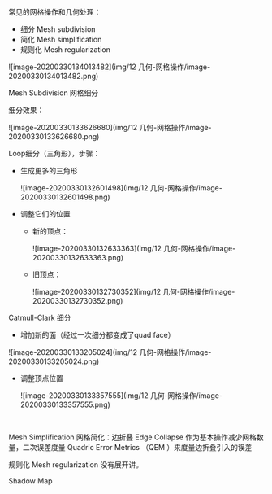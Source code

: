 常见的网格操作和几何处理：

- 细分 Mesh subdivision
- 简化 Mesh simplification
- 规则化 Mesh regularization

![image-20200330134013482](img/12 几何-网格操作/image-20200330134013482.png)





Mesh Subdivision 网格细分

细分效果：

![image-20200330133626680](img/12 几何-网格操作/image-20200330133626680.png)



Loop细分（三角形），步骤：

- 生成更多的三角形

  ![image-20200330132601498](img/12 几何-网格操作/image-20200330132601498.png)

- 调整它们的位置

  - 新的顶点：

    ![image-20200330132633363](img/12 几何-网格操作/image-20200330132633363.png)

  - 旧顶点：

    ![image-20200330132730352](img/12 几何-网格操作/image-20200330132730352.png)





Catmull-Clark 细分

- 增加新的面（经过一次细分都变成了quad face）

![image-20200330133205024](img/12 几何-网格操作/image-20200330133205024.png)

- 调整顶点位置

  ![image-20200330133357555](img/12 几何-网格操作/image-20200330133357555.png)



​	



Mesh Simplification  网格简化：边折叠 Edge Collapse 作为基本操作减少网格数量，⼆次误差度量  Quadric Error Metrics （QEM ）来度量边折叠引入的误差



规则化 Mesh regularization  没有展开讲。



Shadow Map
